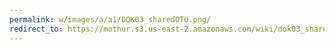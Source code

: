 ```yaml
---
permalink: w/images/a/a1/DOK03_sharedOTU.png/
redirect_to: https://mothur.s3.us-east-2.amazonaws.com/wiki/dok03_sharedotu.png
---
```


